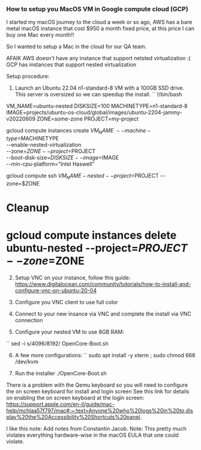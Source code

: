 

### How to setup you MacOS VM in Google compute cloud (GCP)

I started my macOS journey to the cloud a week or so ago, AWS has a bare metal macOS instance that cost $950 a month fixed price, at this price I can buy one Mac every month!!

So I wanted to setup a Mac in the cloud for our QA team.

AFAIK AWS doesn't have any instance that support netsted virtualization :(
GCP has instances that support nested virtualization

Setup procedure:
1. Launch an Ubuntu 22.04 n1-standard-8 VM with a 100GB SSD drive.
   This server is oversized so we can speedup the install.
`` 
!/bin/bash

VM_NAME=ubuntu-nested
DISKSIZE=100
MACHINETYPE=n1-standard-8
IMAGE=projects/ubuntu-os-cloud/global/images/ubuntu-2204-jammy-v20220609
ZONE=some-zone
PROJECT=my-project

gcloud compute instances create $VM_NAME \
  --machine-type=$MACHINETYPE \
  --enable-nested-virtualization \
  --zone=$ZONE --project=$PROJECT \
  --boot-disk-size=$DISKSIZE --image=$IMAGE \
  --min-cpu-platform="Intel Haswell"

gcloud compute ssh $VM_NAME-nested --project=$PROJECT --zone=$ZONE

# Cleanup
# gcloud compute instances delete ubuntu-nested --project=$PROJECT --zone=$ZONE

2. Setup VNC on your instance, follow this guide:
https://www.digitalocean.com/community/tutorials/how-to-install-and-configure-vnc-on-ubuntu-20-04
3. Configure you VNC client to use full color

4. Connect to your new insance via VNC and complete the install via VNC connection
5. Configure your nested VM to use 8GB RAM:

``
sed -i s/4096/8192/ OpenCore-Boot.sh

6. A few more configurations:
`` sudo apt install -y xterm ; sudo chmod 666 /dev/kvm

7. Run the installer ./OpenCore-Boot.sh

There is a problem with the Qemu keyboard so you will need to configure the on screen keyboard for install and login screen
See this link for details on enabling the on screen keyboard at the login screen:
https://support.apple.com/en-il/guide/mac-help/mchlaa57f797/mac#:~:text=Anyone%20who%20logs%20in%20to,display%20the%20Accessibility%20Shortcuts%20panel.



I like this note:
Add notes from Constantin Jacob.
Note: This pretty much violates everything hardware-wise in the macOS EULA that
one could violate.